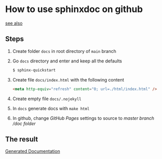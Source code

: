 # How to use sphinxdoc on github

[see also](https://github.com/sphinx-doc/sphinx/issues/3382)

## Steps

1. Create folder `docs` in root directory of `main` branch
2. Go `docs` directory and enter and keep all the defaults

    ```bash
    $ sphinx-quickstart
    ```
3. Create file `docs/index.html` with the following content

    ```html
    <meta http-equiv="refresh" content="0; url=./html/index.html" />
    ```

4. Create empty file `docs/.nojekyll`
5. In `docs` generate docs with `make html`
6. In github, change *GitHub Pages* settings to source to _master branch /doc folder_

## The result

[Generated Documentation](https://jradek.github.io/sphinxdoc-test/_build/html/index.html)
